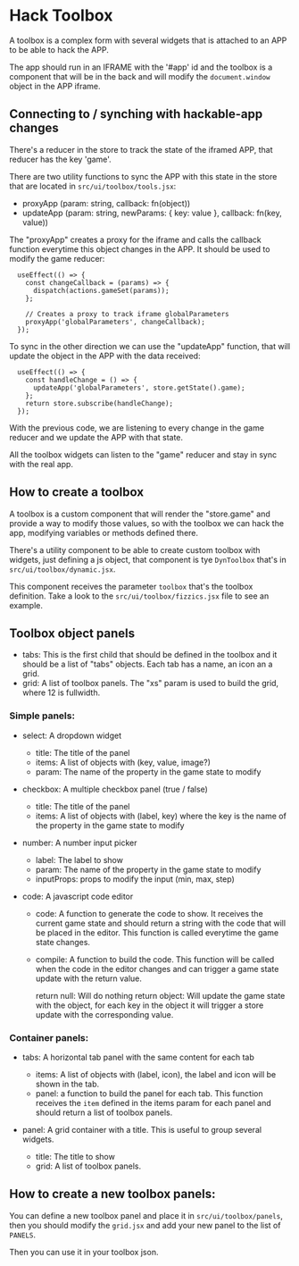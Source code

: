 # Hack Toolbox

A toolbox is a complex form with several widgets that is attached to an APP to
be able to hack the APP.

The app should run in an IFRAME with the '#app' id and the toolbox is a
component that will be in the back and will modify the `document.window` object
in the APP iframe.

## Connecting to / synching with hackable-app changes

There's a reducer in the store to track the state of the iframed APP, that
reducer has the key 'game'.

There are two utility functions to sync the APP with this state in the store
that are located in `src/ui/toolbox/tools.jsx`:

 * proxyApp (param: string, callback: fn(object))
 * updateApp (param: string, newParams: { key: value }, callback: fn(key, value))

The "proxyApp" creates a proxy for the iframe and calls the callback function
everytime this object changes in the APP. It should be used to modify the game
reducer:

```
  useEffect(() => {
    const changeCallback = (params) => {
      dispatch(actions.gameSet(params));
    };

    // Creates a proxy to track iframe globalParameters
    proxyApp('globalParameters', changeCallback);
  });
```

To sync in the other direction we can use the "updateApp" function, that will
update the object in the APP with the data received:

```
  useEffect(() => {
    const handleChange = () => {
      updateApp('globalParameters', store.getState().game);
    };
    return store.subscribe(handleChange);
  });
```

With the previous code, we are listening to every change in the game reducer
and we update the APP with that state.

All the toolbox widgets can listen to the "game" reducer and stay in sync with
the real app.

## How to create a toolbox

A toolbox is a custom component that will render the "store.game" and provide a
way to modify those values, so with the toolbox we can hack the app, modifying
variables or methods defined there.

There's a utility component to be able to create custom toolbox with widgets,
just defining a js object, that component is tye `DynToolbox` that's in
`src/ui/toolbox/dynamic.jsx`.

This component receives the parameter `toolbox` that's the toolbox definition.
Take a look to the `src/ui/toolbox/fizzics.jsx` file to see an example.

## Toolbox object panels

 * tabs: This is the first child that should be defined in the toolbox and it
   should be a list of "tabs" objects. Each tab has a name, an icon an a grid.
 * grid: A list of toolbox panels. The "xs" param is used to build the grid,
   where 12 is fullwidth.

### Simple panels:

  * select: A dropdown widget
    * title: The title of the panel
    * items: A list of objects with (key, value, image?)
    * param: The name of the property in the game state to modify

  * checkbox: A multiple checkbox panel (true / false)
    * title: The title of the panel
    * items: A list of objects with (label, key) where the key is the name of
      the property in the game state to modify

  * number: A number input picker
    * label: The label to show
    * param: The name of the property in the game state to modify
    * inputProps: props to modify the input (min, max, step)

  * code: A javascript code editor
    * code: A function to generate the code to show. It receives the current
      game state and should return a string with the code that will be placed
      in the editor. This function is called everytime the game state changes.
    * compile: A function to build the code. This function will be called when
      the code in the editor changes and can trigger a game state update with
      the return value.

      return null: Will do nothing
      return object: Will update the game state with the object, for each key
      in the object it will trigger a store update with the corresponding
      value.

### Container panels:

  * tabs: A horizontal tab panel with the same content for each tab
    * items: A list of objects with (label, icon), the label and icon will be
      shown in the tab.
    * panel: a function to build the panel for each tab. This function receives
      the `item` defined in the items param for each panel and should return a
      list of toolbox panels.

  * panel: A grid container with a title. This is useful to group several
    widgets.
    * title: The title to show
    * grid: A list of toolbox panels.

## How to create a new toolbox panels:

You can define a new toolbox panel and place it in `src/ui/toolbox/panels`,
then you should modify the `grid.jsx` and add your new panel to the list of
`PANELS`.

Then you can use it in your toolbox json.
